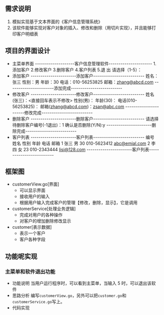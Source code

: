 ## 需求说明
1. 模拟实现基于文本界面的《客户信息管理系统》
2. 该软件能够实现对客户对象的插入、修改和删除（用切片实现），并且能够打印客户明细表
## 项目的界面设计
- 主菜单界面
--------------------客户信息管理软件----------------------
                      1.添加客户
                      2.修改客户
                      3.删除客户
                      4.客户列表
                      5.退   出
                    请选择（1-5）：
- 添加客户
-----------------------添加客户--------------------------
姓名：张三
性别：男
年龄：30
电话：010-56253825
邮箱：zhang@abcd.com
-----------------------添加完成--------------------------
- 修改客户
-----------------------修改客户--------------------------
姓名(张三)：<直接回车表示不修改>
性别(男)：
年龄(30)：
电话(010-56253825)：
邮箱(zhang@abcd.com)：zsan@abc.com
-----------------------修改完成--------------------------
- 删除客户
-----------------------删除客户--------------------------
请选择待删除客户编号(-1退出)：1
确认是否删除(Y/N):y
-----------------------删除完成--------------------------
- 客户列表
-----------------------客户列表--------------------------
编号   姓名    性别    年龄    电话          邮箱
 1    张三     男     30     010-5623412  abc@emial.com
 2    李四     女     23     010-2343444  lisi@128.com 
-----------------------客户列表--------------------------

## 框架图

- customerView.go[界面]
  - 可以显示界面
  - 接收用户的输入
  - 根据用户输入完成客户的管理【修改，删除，显示】，它是调用
- customerService[处理业务逻辑]
  - 完成对用户的各种操作
  - 对客户的增加删除修改显示
- customer[表示数据]
  - 表示一个客户
  - 客户各种字段

## 功能呢实现
### 主菜单和软件退出功能
- 功能说明
当用户运行程序时，可以看到主菜单，当输入 5 时，可以退出该软件
- 思路分析
编写`customerView.go`，另外可以把`customer.go`和`customerService.go`写上。
- 代码实现